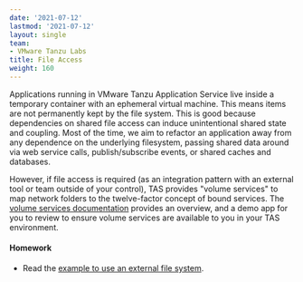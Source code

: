 ```yaml
---
date: '2021-07-12'
lastmod: '2021-07-12'
layout: single
team:
- VMware Tanzu Labs
title: File Access
weight: 160
---
```


Applications running in VMware Tanzu Application Service live inside a temporary container with an ephemeral virtual machine. This means items are not permanently kept by the file system. This is good because dependencies on shared file access can induce unintentional shared state and coupling. Most of the time, we aim to refactor an application away from any dependence on the underlying filesystem, passing shared data around via web service calls, publish/subscribe events, or shared caches and databases.

However, if file access is required (as an integration pattern with an external tool or team outside of your control), TAS provides "volume services" to map network folders to the twelve-factor concept of bound services. The [volume services documentation](https://docs.pivotal.io/application-service/2-11/devguide/services/using-vol-services.html) provides an overview, and a demo app for you to review to ensure volume services are available to you in your TAS environment.


#### Homework

- Read the [example to use an external file system](https://docs.pivotal.io/application-service/2-11/devguide/services/using-vol-services.html).